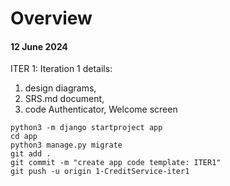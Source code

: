 # Overview

#### 12 June 2024

ITER 1:
Iteration 1 details:

1. design diagrams,
2. SRS.md document,
3. code Authenticator, Welcome screen

```shell
python3 -m django startproject app
cd app
python3 manage.py migrate
git add .
git commit -m "create app code template: ITER1"
git push -u origin 1-CreditService-iter1
```
